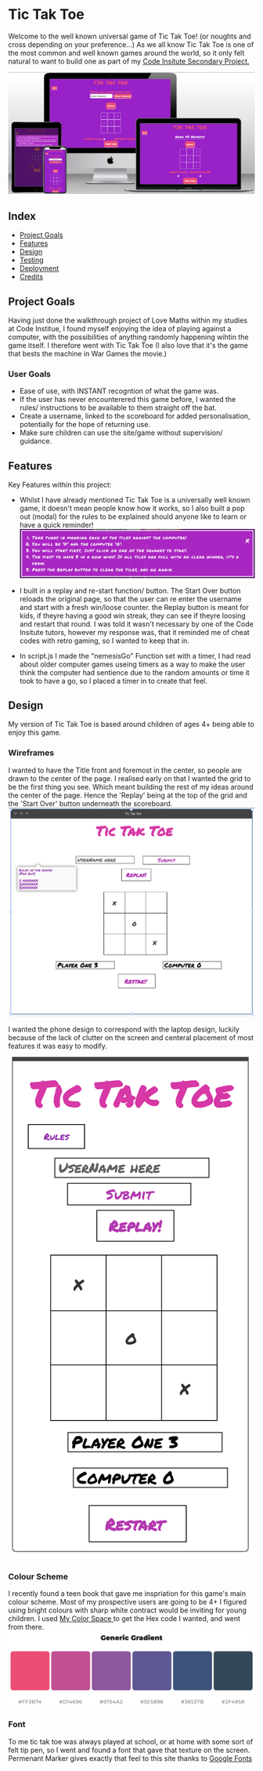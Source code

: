 # Tic Tak Toe 
Welcome to the well known universal game of Tic Tak Toe! (or noughts and cross depending on your preference...)
As we all know Tic Tak Toe is one of the most common and well known games around the world, so it only felt natural to want to build one as part of my [Code Insitute Secondary Project.](https://codeinstitute.net/full-stack-software-development-diploma/)

![multi-platform image](documentation/multiplatform-image/multiplatform%20image%20on%20varying%20devices.png "Multi-platform image")


## Index

* [Project Goals](#project-goals)
* [Features](#features)
* [Design](#design)
* [Testing](#testing)
* [Deployment](#deployment)
* [Credits](#credits)


## Project Goals

Having just done the walkthrough project of Love Maths within my studies at Code Institue, I found myself enjoying the idea of playing against a computer, with the possibilities of anything randomly happening wihtin the game itself. I therefore went with Tic Tak Toe (I also love that it's the game that bests the machine in War Games the movie.)

### User Goals
- Ease of use, with INSTANT recogntion of what the game was.
- If the user has never encounterered this game before, I wanted the rules/ instructions to be available to them straight off the bat.
- Create a username, linked to the scoreboard for added personalisation, potentially for the hope of returning use.
- Make sure children can use the site/game without supervision/ guidance.

## Features 
Key Features within this project:
- Whilst I have already mentioned Tic Tak Toe is a universally well known game, it doesn't mean people know how it works, so I also built a pop out (modal) for the rules to be explained should anyone like to learn or have a quick reminder! 
![Modal rules](documentation/features-images/modal-rules-pop-out.png "Modal remainder")


- I built in a replay and re-start function/ button. The Start Over button reloads the original page, so that the user can re enter the username and start with a fresh win/loose counter. the Replay button is meant for kids, if theyre having a good win streak, they can see if theyre loosing and restart that round. I was told it wasn't necessary by one of the Code Insitute tutors, however my response was, that it reminded me of cheat codes with retro gaming, so I wanted to keep that in.

- In script.js I made the "nemesisGo" Function set with a timer, I had read about older computer games useing timers as a way to make the user think the computer had sentience due to the random amounts or time it took to have a go, so I placed a timer in to create that feel. 

## Design 
My version of Tic Tak Toe is based around children of ages 4+ being able to enjoy this game. 

### Wireframes
I wanted to have the Title front and foremost in the center, so people are drawn to the center of the page.
I realised early on that I wanted the grid to be the first thing you see. Which meant building the rest of my ideas around the center of the page. Hence the 'Replay' being at the top of the grid and the 'Start Over' button underneath the scoreboard.
![wireframe for laptop](documentation/wireframe-images/wireframe-for-laptop.png "wireframe for laptop")

I wanted the phone design to correspond with the laptop design, luckily because of the lack of clutter on the screen and centeral placement of most features it was easy to modify.

![wireframe for phones](documentation/wireframe-images/wireframe-for-smaller-px-phone.png "wireframe for phones")

### Colour Scheme 
I recently found a teen book that gave me inspriation for this game's main colour scheme. Most of my prospective users are going to be 4+ I figured using bright colours with sharp white contract would be inviting for young children. 
I used [My Color Space ](https://mycolor.space/?hex=%23EA0661&sub=1) to get the Hex code I wanted, and went from there.
![color scheme](documentation/color-images/color-scheme.png "color scheme")

### Font
To me tic tak toe was always played at school, or at home with some sort of felt tip pen, so I went and found a font that gave that texture on the screen. Permenant Marker gives exactly that feel to this site thanks to [Google Fonts](https://fonts.google.com/)







